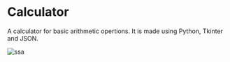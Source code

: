 # Calculator
A calculator for basic arithmetic opertions.
It is made using Python, Tkinter and JSON.

![ssa](https://user-images.githubusercontent.com/90828935/157015928-53f014a1-8e85-4fef-836e-b3e2488e8e0e.PNG)
